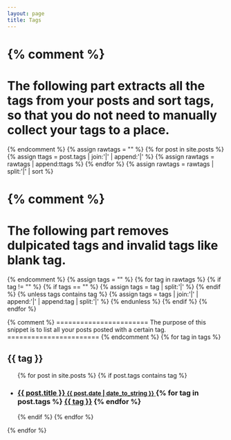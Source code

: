 ```yaml
---
layout: page
title: Tags
---
```


{% comment %}
=======================
The following part extracts all the tags from your posts and sort tags, so that you do not need to manually collect your tags to a place.
=======================
{% endcomment %}
{% assign rawtags = "" %}
{% for post in site.posts %}
	{% assign ttags = post.tags | join:'|' | append:'|' %}
	{% assign rawtags = rawtags | append:ttags %}
{% endfor %}
{% assign rawtags = rawtags | split:'|' | sort %}

{% comment %}
=======================
The following part removes dulpicated tags and invalid tags like blank tag.
=======================
{% endcomment %}
{% assign tags = "" %}
{% for tag in rawtags %}
	{% if tag != "" %}
		{% if tags == "" %}
			{% assign tags = tag | split:'|' %}
		{% endif %}
		{% unless tags contains tag %}
			{% assign tags = tags | join:'|' | append:'|' | append:tag | split:'|' %}
		{% endunless %}
	{% endif %}
{% endfor %}

<div>
{% comment %}
=======================
The purpose of this snippet is to list all your posts posted with a certain tag.
=======================
{% endcomment %}
{% for tag in tags %}
	<h2 class="content-tag post-date" id="{{ tag | slugify }}">{{ tag }}</h2>
	<ul>
	 {% for post in site.posts %}
		 {% if post.tags contains tag %}
		 <li>
		 <h3>
		 <a href="{{ post.url }}">
		 {{ post.title }}
		 <small>{{ post.date | date_to_string }}</small>
		 </a>
		 {% for tag in post.tags %}
			 <a class="content-tag post-date" href="tags/#{{ tag | slugify }}">{{ tag }}</a>
		 {% endfor %}
		 </h3>
		 </li>
		 {% endif %}
	 {% endfor %}
	</ul>
{% endfor %}
</div>
